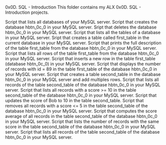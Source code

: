 0x0D. SQL - Introduction
This folder contains my ALX 0x0D. SQL - Introduction projects.

Script that lists all databases of your MySQL server.
Script that creates the database hbtn_0c_0 in your MySQL server.
Sript that deletes the database hbtn_0c_0 in your MySQL server.
Script that lists all the tables of a database in your MySQL server.
Sript that creates a table called first_table in the current database in your MySQL server.
Script that prints the full description of the table first_table from the database hbtn_0c_0 in your MySQL server.
Script that lists all rows of the table first_table from the database hbtn_0c_0 in your MySQL server.
Script that inserts a new row in the table first_table (database hbtn_0c_0) in your MySQL server.
Script that displays the number of records with id = 89 in the table first_table of the database hbtn_0c_0 in your MySQL server.
Script that creates a table second_table in the database hbtn_0c_0 in your MySQL server and add multiples rows.
Script that lists all records of the table second_table of the database hbtn_0c_0 in your MySQL server.
Script that lists all records with a score >= 10 in the table second_table of the database hbtn_0c_0 in your MySQL server.
Script that updates the score of Bob to 10 in the table second_table.
Script that removes all records with a score <= 5 in the table second_table of the database hbtn_0c_0 in your MySQL server.
Script that computes the score average of all records in the table second_table of the database hbtn_0c_0 in your MySQL server.
Script that lists the number of records with the same score in the table second_table of the database hbtn_0c_0 in your MySQL server.
Script that lists all records of the table second_table of the database hbtn_0c_0 in your MySQL server.
